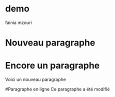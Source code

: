 # demo
fainia mzouri

# Nouveau paragraphe

# Encore un paragraphe
Voici un nouveau paragraphe

#Paragraphe en ligne
Ce paragraphe a été modifié
